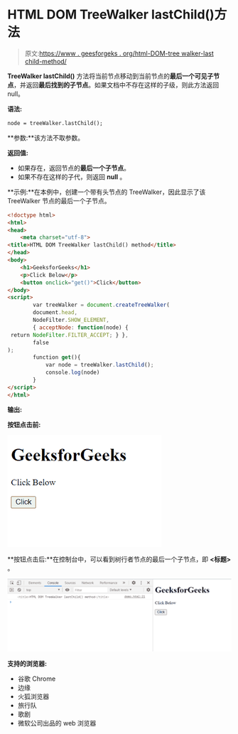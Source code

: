 # HTML DOM TreeWalker lastChild()方法

> 原文:[https://www . geesforgeks . org/html-DOM-tree walker-last child-method/](https://www.geeksforgeeks.org/html-dom-treewalker-lastchild-method/)

**TreeWalker lastChild()** 方法将当前节点移动到当前节点的**最后一个可见子节点**，并返回**最后找到的子节点**。如果文档中不存在这样的子级，则此方法返回 null。

**语法:**

```html
node = treeWalker.lastChild();

```

**参数:**该方法不取参数。

**返回值:**

*   如果存在，返回节点的**最后一个子节点**。
*   如果不存在这样的子代，则返回 **null** 。

**示例:**在本例中，创建一个带有头节点的 TreeWalker，因此显示了该 TreeWalker 节点的最后一个子节点。

```html
<!doctype html>
<html>
<head>
    <meta charset="utf-8">
<title>HTML DOM TreeWalker lastChild() method</title>    
</head>
<body>
    <h1>GeeksforGeeks</h1>
    <p>Click Below</p>
    <button onclick="get()">Click</button>
</body>
<script>
        var treeWalker = document.createTreeWalker(
        document.head,
        NodeFilter.SHOW_ELEMENT,
        { acceptNode: function(node) {
 return NodeFilter.FILTER_ACCEPT; } },
        false
);
        function get(){
            var node = treeWalker.lastChild();
            console.log(node) 
        }
</script>
</html>
```

**输出:**

**按钮点击前:**

![](img/eb973973982016f69868389566de333c.png)

**按钮点击后:**在控制台中，可以看到树行者节点的最后一个子节点，即 **<标题>** 。

![](img/15817c8fea8b4247e22e8ff62e38e403.png)

**支持的浏览器:**

*   谷歌 Chrome
*   边缘
*   火狐浏览器
*   旅行队
*   歌剧
*   微软公司出品的 web 浏览器